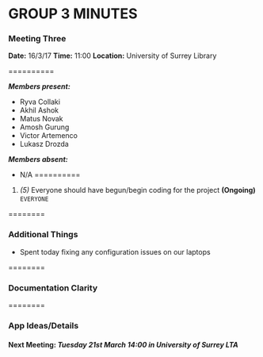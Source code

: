 # GROUP 3 MINUTES
### Meeting Three 

**Date:** 16/3/17
**Time:** 11:00
**Location:** University of Surrey Library

==========

***Members present:***
- Ryva Collaki
- Akhil Ashok
- Matus Novak
- Amosh Gurung
- Victor Artemenco
- Lukasz Drozda

***Members absent:***
- N/A
==========

1. *(5)* Everyone should have begun/begin coding for the project **(Ongoing)** `EVERYONE`

========

### Additional Things

- Spent today fixing any configuration issues on our laptops

========

### Documentation Clarity

========

### App Ideas/Details

#### Next Meeting: *Tuesday 21st March 14:00 in University of Surrey LTA*



















